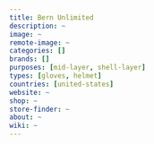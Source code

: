 ```yaml
---
title: Bern Unlimited
description: ~
image: ~
remote-image: ~
categories: []
brands: []
purposes: [mid-layer, shell-layer]
types: [gloves, helmet]
countries: [united-states]
website: ~
shop: ~
store-finder: ~
about: ~
wiki: ~
---
```

